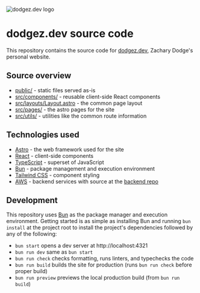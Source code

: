 ![dodgez.dev logo](https://www.dodgez.dev/favicon.ico)

# dodgez.dev source code

This repository contains the source code for [dodgez.dev](https://www.dodgez.dev), Zachary Dodge's personal website.

## Source overview

- [public/](https://github.com/dodgez/dodgez-dev/tree/main/public) - static files served as-is
- [src/components/](https://github.com/dodgez/dodgez-dev/tree/main/src/components) - reusable client-side React components
- [src/layouts/Layout.astro](https://github.com/dodgez/dodgez-dev/blob/main/src/layouts/Layout.astro) - the common page layout
- [src/pages/](https://github.com/dodgez/dodgez-dev/tree/main/src/pages) - the astro pages for the site
- [src/utils/](https://github.com/dodgez/dodgez-dev/tree/main/src/utils) - utilities like the common route information

## Technologies used

- [Astro](https://astro.build) - the web framework used for the site
- [React](https://react.dev) - client-side components
- [TypeScript](https://www.typescriptlang.org) - superset of JavaScript
- [Bun](https://bun.sh) - package management and execution environment
- [Tailwind CSS](https://tailwindcss.com) - component styling
- [AWS](https://aws.amazon.com) - backend services with source at the [backend repo](https://github.com/dodgez/dodgez-dev-cdk)

## Development

This repository uses [Bun](https://bun.sh) as the package manager and execution environment.
Getting started is as simple as installing Bun and running `bun install` at the project root to install the project's dependencies followed by any of the following:

- `bun start` opens a dev server at http://localhost:4321
- `bun run dev` same as `bun start`
- `bun run check` checks formatting, runs linters, and typechecks the code
- `bun run build` builds the site for production (runs `bun run check` before proper build)
- `bun run preview` previews the local production build (from `bun run build`)
